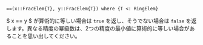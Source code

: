 ```
==(x::FracElem{T}, y::FracElem{T}) where {T <: RingElem}
```

$ x == y $ が算術的に等しい場合は `true` を返し、そうでない場合は `false` を返します。異なる精度の冪級数は、2つの精度の最小値に算術的に等しい場合があることを思い出してください。
